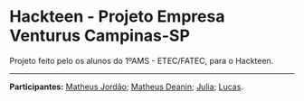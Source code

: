 # Hackteen - Projeto Empresa Venturus Campinas-SP

<p>Projeto feito pelo os alunos do 1ºAMS - ETEC/FATEC, para o Hackteen.</p>

---



**Participantes:** [Matheus Jordão](https://github.com/MatheusJordao12/); [Matheus Deanin](https://github.com/MatheusDeanin/); [Julia](); [Lucas]().
